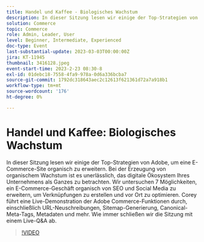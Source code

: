 ```yaml
---
title: Handel und Kaffee - Biologisches Wachstum
description: In dieser Sitzung lesen wir einige der Top-Strategien von Adobe, um eine E-Commerce-Site organisch zu erweitern. Bei der Erzeugung von organischem Wachstum ist es unerlässlich, das digitale Ökosystem Ihres Unternehmens als Ganzes zu betrachten. Wir untersuchen 7 Möglichkeiten, ein E-Commerce-Geschäft organisch von SEO und Social Media zu erweitern, um Verknüpfungen zu erstellen und vor Ort zu optimieren. Corey führt eine Live-Demonstration der Adobe Commerce-Funktionen durch, einschließlich URL-Neuschreibungen, Sitemap-Generierung, Canonical-Meta-Tags, Metadaten und mehr. Wie immer schließen wir die Sitzung mit einem Live-Q&A ab.
solution: Commerce
topic: Commerce
role: Admin, Leader, User
level: Beginner, Intermediate, Experienced
doc-type: Event
last-substantial-update: 2023-03-03T00:00:00Z
jira: KT-11945
thumbnail: 3416128.jpeg
event-start-time: 2023-2-23 08:30-8
exl-id: 01debc18-7558-4fa9-978a-0d6a336bcba7
source-git-commit: 1792dc318643aec2c12613f621361d72a7a918b1
workflow-type: tm+mt
source-wordcount: '176'
ht-degree: 0%

---
```


# Handel und Kaffee: Biologisches Wachstum

In dieser Sitzung lesen wir einige der Top-Strategien von Adobe, um eine E-Commerce-Site organisch zu erweitern. Bei der Erzeugung von organischem Wachstum ist es unerlässlich, das digitale Ökosystem Ihres Unternehmens als Ganzes zu betrachten. Wir untersuchen 7 Möglichkeiten, ein E-Commerce-Geschäft organisch von SEO und Social Media zu erweitern, um Verknüpfungen zu erstellen und vor Ort zu optimieren. Corey führt eine Live-Demonstration der Adobe Commerce-Funktionen durch, einschließlich URL-Neuschreibungen, Sitemap-Generierung, Canonical-Meta-Tags, Metadaten und mehr. Wie immer schließen wir die Sitzung mit einem Live-Q&amp;A ab.

>[!VIDEO](https://video.tv.adobe.com/v/3416128/?quality=12&learn=on)
